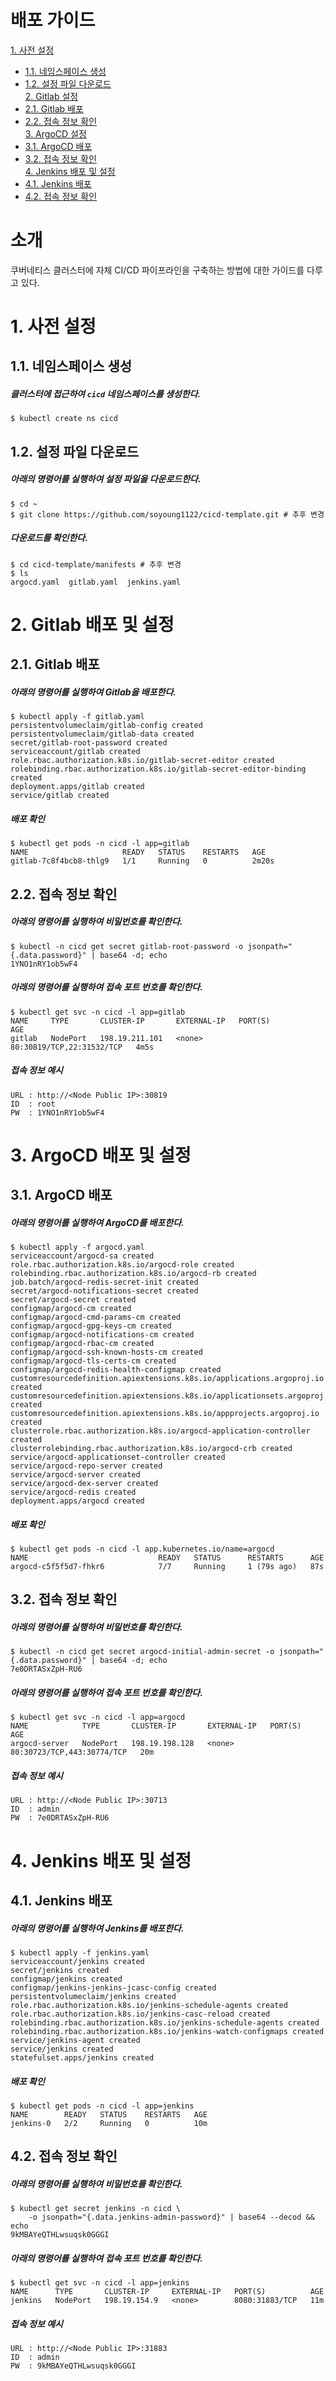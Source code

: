 # 배포 가이드

[1. 사전 설정](#1-사전-설정)<br>
- [1.1. 네임스페이스 생성](#11-네임스페이스-생성)<br>
- [1.2. 설정 파일 다운로드](#12-설정-파일-다운로드)<br>
[2. Gitlab 설정](#2-gitlab-배포-및-설정)<br>
- [2.1. Gitlab 배포](#21-gitlab-배포)<br>
- [2.2. 접속 정보 확인](#22-접속-정보-확인)<br>
[3. ArgoCD 설정](#3-argocd-배포-및-설정)<br>
- [3.1. ArgoCD 배포](#31-argocd-배포)<br>
- [3.2. 접속 정보 확인](#32-접속-정보-확인)<br>
[4. Jenkins 배포 및 설정](#4-jenkins-배포-및-설정)<br>
- [4.1. Jenkins 배포](#41-jenkins-배포)<br>
- [4.2. 접속 정보 확인](#42-접속-정보-확인)<br>

# 소개

쿠버네티스 클러스터에 자체 CI/CD 파이프라인을 구축하는 방법에 대한 가이드를 다루고 있다. 

# 1. 사전 설정

## 1.1. 네임스페이스 생성

##### 클러스터에 접근하여 `cicd` 네임스페이스를 생성한다.

    $ kubectl create ns cicd

## 1.2. 설정 파일 다운로드

##### 아래의 명령어를 실행하여 설정 파일을 다운로드한다.

    $ cd ~ 
    $ git clone https://github.com/soyoung1122/cicd-template.git # 추후 변경

##### 다운로드를 확인한다.

    $ cd cicd-template/manifests # 추후 변경    
    $ ls
    argocd.yaml  gitlab.yaml  jenkins.yaml

# 2. Gitlab 배포 및 설정

## 2.1. Gitlab 배포

##### 아래의 명령어를 실행하여 Gitlab을 배포한다.

    $ kubectl apply -f gitlab.yaml 
    persistentvolumeclaim/gitlab-config created
    persistentvolumeclaim/gitlab-data created
    secret/gitlab-root-password created
    serviceaccount/gitlab created
    role.rbac.authorization.k8s.io/gitlab-secret-editor created
    rolebinding.rbac.authorization.k8s.io/gitlab-secret-editor-binding created
    deployment.apps/gitlab created
    service/gitlab created

##### 배포 확인

    $ kubectl get pods -n cicd -l app=gitlab
    NAME                     READY   STATUS    RESTARTS   AGE
    gitlab-7c8f4bcb8-thlg9   1/1     Running   0          2m20s

## 2.2. 접속 정보 확인 

##### 아래의 명령어를 실행하여 비밀번호를 확인한다. 

    $ kubectl -n cicd get secret gitlab-root-password -o jsonpath="{.data.password}" | base64 -d; echo
    1YNO1nRY1ob5wF4

##### 아래의 명령어를 실행하여 접속 포트 번호를 확인한다. 

    $ kubectl get svc -n cicd -l app=gitlab
    NAME     TYPE       CLUSTER-IP       EXTERNAL-IP   PORT(S)                     AGE
    gitlab   NodePort   198.19.211.101   <none>        80:30819/TCP,22:31532/TCP   4m5s

##### 접속 정보 예시

    URL : http://<Node Public IP>:30819
    ID  : root
    PW  : 1YNO1nRY1ob5wF4

# 3. ArgoCD 배포 및 설정

## 3.1. ArgoCD 배포

##### 아래의 명령어를 실행하여 ArgoCD를 배포한다.

    $ kubectl apply -f argocd.yaml
    serviceaccount/argocd-sa created
    role.rbac.authorization.k8s.io/argocd-role created
    rolebinding.rbac.authorization.k8s.io/argocd-rb created
    job.batch/argocd-redis-secret-init created
    secret/argocd-notifications-secret created
    secret/argocd-secret created
    configmap/argocd-cm created
    configmap/argocd-cmd-params-cm created
    configmap/argocd-gpg-keys-cm created
    configmap/argocd-notifications-cm created
    configmap/argocd-rbac-cm created
    configmap/argocd-ssh-known-hosts-cm created
    configmap/argocd-tls-certs-cm created
    configmap/argocd-redis-health-configmap created
    customresourcedefinition.apiextensions.k8s.io/applications.argoproj.io created
    customresourcedefinition.apiextensions.k8s.io/applicationsets.argoproj.io created
    customresourcedefinition.apiextensions.k8s.io/appprojects.argoproj.io created
    clusterrole.rbac.authorization.k8s.io/argocd-application-controller created
    clusterrolebinding.rbac.authorization.k8s.io/argocd-crb created
    service/argocd-applicationset-controller created
    service/argocd-repo-server created
    service/argocd-server created
    service/argocd-dex-server created
    service/argocd-redis created
    deployment.apps/argocd created

##### 배포 확인

    $ kubectl get pods -n cicd -l app.kubernetes.io/name=argocd
    NAME                             READY   STATUS      RESTARTS      AGE
    argocd-c5f5f5d7-fhkr6            7/7     Running     1 (79s ago)   87s

## 3.2. 접속 정보 확인

##### 아래의 명령어를 실행하여 비밀번호를 확인한다.

    $ kubectl -n cicd get secret argocd-initial-admin-secret -o jsonpath="{.data.password}" | base64 -d; echo
    7e0DRTASxZpH-RU6

##### 아래의 명령어를 실행하여 접속 포트 번호를 확인한다. 

    $ kubectl get svc -n cicd -l app=argocd
    NAME            TYPE       CLUSTER-IP       EXTERNAL-IP   PORT(S)                      AGE
    argocd-server   NodePort   198.19.198.128   <none>        80:30723/TCP,443:30774/TCP   20m

##### 접속 정보 예시

    URL : http://<Node Public IP>:30713
    ID  : admin 
    PW  : 7e0DRTASxZpH-RU6

# 4. Jenkins 배포 및 설정

## 4.1. Jenkins 배포

##### 아래의 명령어를 실행하여 Jenkins를 배포한다. 

    $ kubectl apply -f jenkins.yaml 
    serviceaccount/jenkins created
    secret/jenkins created
    configmap/jenkins created
    configmap/jenkins-jenkins-jcasc-config created
    persistentvolumeclaim/jenkins created
    role.rbac.authorization.k8s.io/jenkins-schedule-agents created
    role.rbac.authorization.k8s.io/jenkins-casc-reload created
    rolebinding.rbac.authorization.k8s.io/jenkins-schedule-agents created
    rolebinding.rbac.authorization.k8s.io/jenkins-watch-configmaps created
    service/jenkins-agent created
    service/jenkins created
    statefulset.apps/jenkins created

##### 배포 확인

    $ kubectl get pods -n cicd -l app=jenkins
    NAME        READY   STATUS    RESTARTS   AGE
    jenkins-0   2/2     Running   0          10m

## 4.2. 접속 정보 확인

##### 아래의 명령어를 실행하여 비밀번호를 확인한다. 

    $ kubectl get secret jenkins -n cicd \
        -o jsonpath="{.data.jenkins-admin-password}" | base64 --decod && echo
    9kMBAYeQTHLwsuqsk0GGGI

##### 아래의 명령어를 실행하여 접속 포트 번호를 확인한다.

    $ kubectl get svc -n cicd -l app=jenkins
    NAME      TYPE       CLUSTER-IP     EXTERNAL-IP   PORT(S)          AGE
    jenkins   NodePort   198.19.154.9   <none>        8080:31883/TCP   11m

##### 접속 정보 예시

    URL : http://<Node Public IP>:31883
    ID  : admin
    PW  : 9kMBAYeQTHLwsuqsk0GGGI

